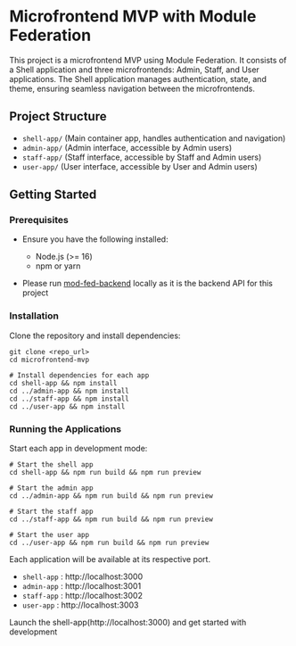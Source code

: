 # Microfrontend MVP with Module Federation

This project is a microfrontend MVP using Module Federation. It consists of a Shell application and three microfrontends: Admin, Staff, and User applications. The Shell application manages authentication, state, and theme, ensuring seamless navigation between the microfrontends.

## Project Structure

* `shell-app/` (Main container app, handles authentication and navigation)
* `admin-app/` (Admin interface, accessible by Admin users)
* `staff-app/` (Staff interface, accessible by Staff and Admin users)
* `user-app/` (User interface, accessible by User and Admin users)

## Getting Started

### Prerequisites

* Ensure you have the following installed:
    * Node.js (>= 16)
    * npm or yarn

* Please run [mod-fed-backend](https://github.com/hannahvarughese/mod-fed-backend) locally as it is the backend API for this project

### Installation

Clone the repository and install dependencies:

```# Clone the repository
git clone <repo_url>
cd microfrontend-mvp

# Install dependencies for each app
cd shell-app && npm install
cd ../admin-app && npm install
cd ../staff-app && npm install
cd ../user-app && npm install
```

### Running the Applications

Start each app in development mode:
```
# Start the shell app
cd shell-app && npm run build && npm run preview

# Start the admin app
cd ../admin-app && npm run build && npm run preview

# Start the staff app
cd ../staff-app && npm run build && npm run preview

# Start the user app
cd ../user-app && npm run build && npm run preview
```

Each application will be available at its respective port.

* `shell-app` : http://localhost:3000
* `admin-app` : http://localhost:3001
* `staff-app` : http://localhost:3002
* `user-app` : http://localhost:3003

Launch the shell-app(http://localhost:3000) and get started with development
